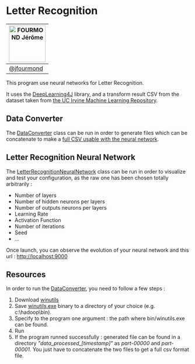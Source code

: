 # Letter Recognition

[<img alt="FOURMOND Jérôme" src="https://avatars2.githubusercontent.com/u/15089371" width="100">](https://github.com/jfourmond) |
------------------------|
[@jfourmond](https://github.com/jfourmond	) |

This program use neural networks for Letter Recognition.

It uses the [DeepLearning4J](https://deeplearning4j.org/) library, and a transform result CSV from the dataset taken from [the UC Irvine Machine Learning Repository](http://archive.ics.uci.edu/ml/).

## Data Converter

The [DataConverter](https://github.com/jfourmond/LetterRecognition/blob/master/src/main/java/converter/DataConverter.java) class can be run in order to generate files which can be concatenate to make a [full CSV usable with the neural network](https://github.com/jfourmond/LetterRecognition/blob/master/src/main/resources/letter-recognition.csv).

## Letter Recognition Neural Network

The [LetterRecognitionNeuralNetwork](https://github.com/jfourmond/LetterRecognition/blob/master/src/main/java/converter/LetterRecognitionNeuralNetwork.java) class can be run in order to visualize and test your configuration, as the raw one has been chosen totally arbitrarily :
- Number of layers
- Number of hidden neurons per layers
- Number of outputs neurons per layers
- Learning Rate
- Activation Function
- Number of iterations
- Seed
- ...

Once launch, you can observe the evolution of your neural network and this url : [http://localhost:9000](http://localhost:9000)

## Resources

In order to run the [DataConverter](https://github.com/jfourmond/LetterRecognition/blob/master/src/main/java/converter/DataConverter.java), you need to follow a few steps :
1. Download [winutils](https://github.com/steveloughran/winutils/blob/master/hadoop-2.7.1/bin/winutils.exe)
2. Save [winutils.exe](https://github.com/steveloughran/winutils/blob/master/hadoop-2.7.1/bin/winutils.exe) binary to a directory of your choice (e.g. c:\hadoop\bin).
3. Specify to the program one argument : the path where bin/winutils.exe can be found.
4. Run
5. If the program runned successfully : generated file can be found in a directory *"data_processed\_[timestamp]"* as *part-00000* and *part-00001*. You just have to concatenate the two files to get a full csv format file.
